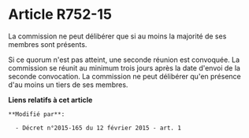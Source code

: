 # Article R752-15

La commission ne peut délibérer que si au moins la majorité de ses membres sont présents.

Si ce quorum n'est pas atteint, une seconde réunion est convoquée. La commission se réunit au minimum trois jours après la
date d'envoi de la seconde convocation. La commission ne peut délibérer qu'en présence d'au moins un tiers de ses membres.

**Liens relatifs à cet article**

	**Modifié par**:

	  - Décret n°2015-165 du 12 février 2015 - art. 1
